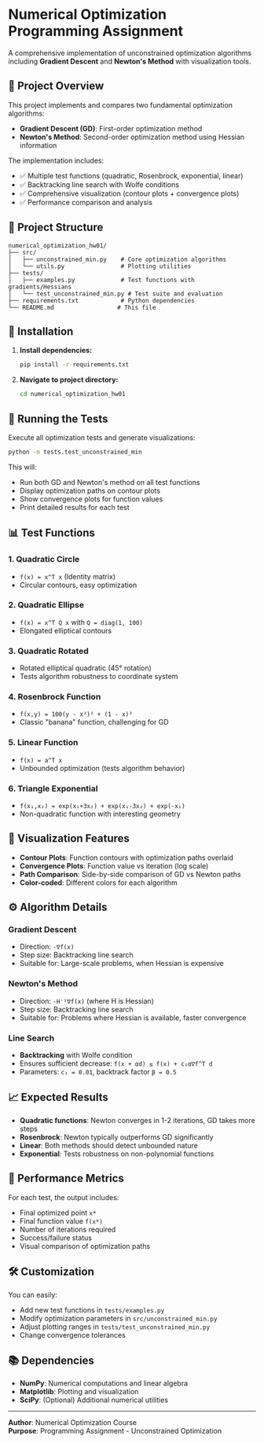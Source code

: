 # Numerical Optimization Programming Assignment

A comprehensive implementation of unconstrained optimization algorithms including **Gradient Descent** and **Newton's Method** with visualization tools.

## 🎯 Project Overview

This project implements and compares two fundamental optimization algorithms:
- **Gradient Descent (GD)**: First-order optimization method
- **Newton's Method**: Second-order optimization method using Hessian information

The implementation includes:
- ✅ Multiple test functions (quadratic, Rosenbrock, exponential, linear)
- ✅ Backtracking line search with Wolfe conditions
- ✅ Comprehensive visualization (contour plots + convergence plots)
- ✅ Performance comparison and analysis

## 📁 Project Structure

```
numerical_optimization_hw01/
├── src/
│   ├── unconstrained_min.py    # Core optimization algorithms
│   └── utils.py                # Plotting utilities
├── tests/
│   ├── examples.py             # Test functions with gradients/Hessians
│   └── test_unconstrained_min.py # Test suite and evaluation
├── requirements.txt            # Python dependencies
└── README.md                  # This file
```

## 🔧 Installation

1. **Install dependencies:**
   ```bash
   pip install -r requirements.txt
   ```

2. **Navigate to project directory:**
   ```bash
   cd numerical_optimization_hw01
   ```

## 🚀 Running the Tests

Execute all optimization tests and generate visualizations:

```bash
python -m tests.test_unconstrained_min
```

This will:
- Run both GD and Newton's method on all test functions
- Display optimization paths on contour plots
- Show convergence plots for function values
- Print detailed results for each test

## 📊 Test Functions

### 1. **Quadratic Circle** 
- `f(x) = x^T x` (Identity matrix)
- Circular contours, easy optimization

### 2. **Quadratic Ellipse**
- `f(x) = x^T Q x` with `Q = diag(1, 100)` 
- Elongated elliptical contours

### 3. **Quadratic Rotated**
- Rotated elliptical quadratic (45° rotation)
- Tests algorithm robustness to coordinate system

### 4. **Rosenbrock Function**
- `f(x,y) = 100(y - x²)² + (1 - x)²`
- Classic "banana" function, challenging for GD

### 5. **Linear Function**
- `f(x) = a^T x`
- Unbounded optimization (tests algorithm behavior)

### 6. **Triangle Exponential**
- `f(x₁,x₂) = exp(x₁+3x₂) + exp(x₁-3x₂) + exp(-x₁)`
- Non-quadratic function with interesting geometry

## 🎨 Visualization Features

- **Contour Plots**: Function contours with optimization paths overlaid
- **Convergence Plots**: Function value vs iteration (log scale)
- **Path Comparison**: Side-by-side comparison of GD vs Newton paths
- **Color-coded**: Different colors for each algorithm

## ⚙️ Algorithm Details

### Gradient Descent
- Direction: `-∇f(x)`
- Step size: Backtracking line search
- Suitable for: Large-scale problems, when Hessian is expensive

### Newton's Method  
- Direction: `-H⁻¹∇f(x)` (where H is Hessian)
- Step size: Backtracking line search
- Suitable for: Problems where Hessian is available, faster convergence

### Line Search
- **Backtracking** with Wolfe condition
- Ensures sufficient decrease: `f(x + αd) ≤ f(x) + c₁α∇f^T d`
- Parameters: `c₁ = 0.01`, backtrack factor `β = 0.5`

## 📈 Expected Results

- **Quadratic functions**: Newton converges in 1-2 iterations, GD takes more steps
- **Rosenbrock**: Newton typically outperforms GD significantly  
- **Linear**: Both methods should detect unbounded nature
- **Exponential**: Tests robustness on non-polynomial functions

## 🔬 Performance Metrics

For each test, the output includes:
- Final optimized point `x*`
- Final function value `f(x*)`
- Number of iterations required
- Success/failure status
- Visual comparison of optimization paths

## 🛠️ Customization

You can easily:
- Add new test functions in `tests/examples.py`
- Modify optimization parameters in `src/unconstrained_min.py`
- Adjust plotting ranges in `tests/test_unconstrained_min.py`
- Change convergence tolerances

## 📚 Dependencies

- **NumPy**: Numerical computations and linear algebra
- **Matplotlib**: Plotting and visualization  
- **SciPy**: (Optional) Additional numerical utilities

---

**Author**: Numerical Optimization Course  
**Purpose**: Programming Assignment - Unconstrained Optimization 